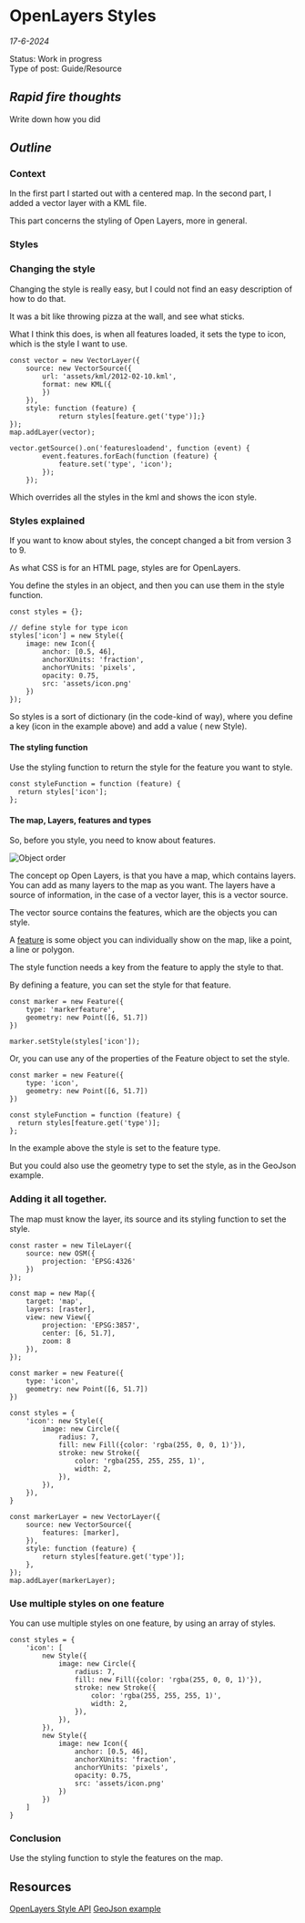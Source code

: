 # OpenLayers Styles

*17-6-2024*

Status: Work in progress  
Type of post: Guide/Resource

## *Rapid fire thoughts*

Write down how you did

## *Outline*

### Context

In the first part I started out with a centered map.
In the second part, I added a vector layer with a KML file.

This part concerns the styling of Open Layers, more in general.

### Styles

### Changing the style

Changing the style is really easy, but I could not find an easy description of how to do that.

It was a bit like throwing pizza at the wall, and see what sticks.

What I think this does, is when all features loaded, it sets the type to icon, which is the style I want to use.

```js{4}
const vector = new VectorLayer({
	source: new VectorSource({
		url: 'assets/kml/2012-02-10.kml',
		format: new KML({
		})
	}),
	style: function (feature) {
			return styles[feature.get('type')];}
});
map.addLayer(vector);

vector.getSource().on('featuresloadend', function (event) {
		event.features.forEach(function (feature) {
			feature.set('type', 'icon');
		});
	});
```
Which overrides all the styles in the kml and shows the icon style.

### Styles explained

If you want to know about styles, the concept changed a bit from version 3 to 9.

As what CSS is for an HTML page, styles are for OpenLayers.

You define the styles in an object, and then you can use them in the style function.

```js{4}
const styles = {};

// define style for type icon
styles['icon'] = new Style({
	image: new Icon({
		anchor: [0.5, 46],
		anchorXUnits: 'fraction',
		anchorYUnits: 'pixels',
		opacity: 0.75,
		src: 'assets/icon.png'
	})
});
```

So styles is a sort of dictionary (in the code-kind of way), where you define a key (icon in the example above) and add a value ( new Style).

#### The styling function

Use the styling function to return the style for the feature you want to style.

```js{4}
const styleFunction = function (feature) {
  return styles['icon'];
};
```

#### The map, Layers, features and types

So, before you style, you need to know about features.

![Object order](../../assets/images/openlayers/objectorder.svg "Object order in OpenLayers")

The concept op Open Layers, is that you have a map, which contains layers. You can add as many layers to the map as you want.
The layers have a source of information, in the case of a vector layer, this is a vector source.

The vector source contains the features, which are the objects you can style.

A [feature](https://openlayers.org/en/latest/apidoc/module-ol_Feature-Feature.html) is some object you can individually show on the map, like a point, a line or polygon.

The style function needs a key from the feature to apply the style to that.

By defining a feature, you can set the style for that feature.

```js{4}
const marker = new Feature({
	type: 'markerfeature',
	geometry: new Point([6, 51.7])
})

marker.setStyle(styles['icon']);

```

Or, you can use any of the properties of the Feature object to set the style.

```js{4}
const marker = new Feature({
	type: 'icon',
	geometry: new Point([6, 51.7])
})

const styleFunction = function (feature) {
  return styles[feature.get('type')];
};
```

In the example above the style is set to the feature type.

But you could also use the geometry type to set the style, as in the GeoJson example. 

### Adding it all together.

The map must know the layer, its source and its styling function to set the style.

```js{4}
const raster = new TileLayer({
	source: new OSM({
		projection: 'EPSG:4326'
	})
});

const map = new Map({
	target: 'map',
	layers: [raster],
	view: new View({
		projection: 'EPSG:3857',
		center: [6, 51.7],
		zoom: 8
	}),
});
	
const marker = new Feature({
	type: 'icon',
	geometry: new Point([6, 51.7])
})

const styles = {
	'icon': new Style({
		image: new Circle({
			radius: 7,
			fill: new Fill({color: 'rgba(255, 0, 0, 1)'}),
			stroke: new Stroke({
				color: 'rgba(255, 255, 255, 1)',
				width: 2,
			}),
		}),
	}),
}

const markerLayer = new VectorLayer({
	source: new VectorSource({
		features: [marker],
	}),
	style: function (feature) {
		return styles[feature.get('type')];
	},
});
map.addLayer(markerLayer);
```

### Use multiple styles on one feature

You can use multiple styles on one feature, by using an array of styles.

```js{4}
const styles = {
	'icon': [
		new Style({
			image: new Circle({
				radius: 7,
				fill: new Fill({color: 'rgba(255, 0, 0, 1)'}),
				stroke: new Stroke({
					color: 'rgba(255, 255, 255, 1)',
					width: 2,
				}),
			}),
		}),
		new Style({
			image: new Icon({
				anchor: [0.5, 46],
				anchorXUnits: 'fraction',
				anchorYUnits: 'pixels',
				opacity: 0.75,
				src: 'assets/icon.png'
			})
		})
	]
}
```


### Conclusion

Use the styling function to style the features on the map.







## Resources
[OpenLayers Style API](https://openlayers.org/en/latest/apidoc/module-ol_style_Style-Style.html#clone)
[GeoJson example](https://openlayers.org/en/latest/examples/geojson.html)